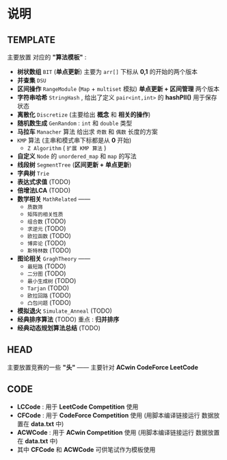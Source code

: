 # 说明

## TEMPLATE

主要放置 对应的 **"算法模板"** :

- **树状数组** `BIT`  (**单点更新**) 主要为 `arr[]` 下标从 **0,1** 的开始的两个版本
- **并查集** `DSU`
- **区间操作** `RangeModule`  (`Map` + `multiset` 模拟) **单点更新 + 区间管理** 两个版本
- **字符串哈希** `StringHash` , 给出了定义 `pair<int,int>` 的 **hashPII()** 用于保存状态
- **离散化** `Discretize` (主要给出 **概念** 和 **相关的操作**)
- **随机数生成** `GenRandom` : `int` 和 `double` 类型
- **马拉车** `Manacher` 算法 给出求 `奇数` 和 `偶数` 长度的方案
- `KMP` 算法 (主串和模式串下标都是从 **0** 开始)
  - `Z Algorithm` ( `扩展 KMP 算法` )
- **自定义** `Node` 的 `unordered_map` 和 `map` 的写法
- **线段树** `SegmentTree` (**区间更新 + 单点更新**)
- **字典树** `Trie`
- **表达式求值** (TODO)
- **倍增法LCA** (TODO)
- **数学相关** `MathRelated` ——
  - `质数筛`
  - `矩阵的相关性质`
  - `组合数` (TODO)
  - `求逆元` (TODO)
  - `欧拉函数` (TODO)
  - `博弈论` (TODO)
  - `斯特林数` (TODO)
- **图论相关** `GraghTheory` ——
  - `最短路` (TODO)
  - `二分图` (TODO)
  - `最小生成树` (TODO)
  - `Tarjan` (TODO)
  - `欧拉回路` (TODO)
  - `凸包问题` (TODO)
- **模拟退火** `Simulate_Anneal` (TODO)
- **经典排序算法** (TODO) 重点 : **归并排序**
- **经典动态规划算法总结** (TODO)

## HEAD

主要放置竞赛的一些 **"头"** —— 主要针对 **ACwin CodeForce LeetCode**

## CODE

- **LCCode** : 用于 **LeetCode Competition** 使用
- **CFCode** : 用于 **CodeForce Competition** 使用 (用脚本编译链接运行 数据放置在 **data.txt** 中)
- **ACWCode** : 用于 **ACwin Competition** 使用 (用脚本编译链接运行 数据放置在 **data.txt** 中)
- 其中 **CFCode** 和 **ACWCode** 可供笔试作为模板使用
